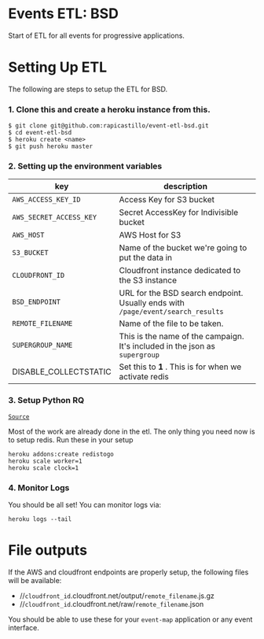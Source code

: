 

# Events ETL: BSD

Start of ETL for all events for progressive applications.

# Setting Up ETL

The following are steps to setup the ETL for BSD.

### 1. Clone this and create a heroku instance from this.

```
$ git clone git@github.com:rapicastillo/event-etl-bsd.git
$ cd event-etl-bsd
$ heroku create <name>
$ git push heroku master
```

### 2. Setting up the environment variables

| key | description |
|--- |--- |
| `AWS_ACCESS_KEY_ID` | Access Key for S3 bucket |
| `AWS_SECRET_ACCESS_KEY` | Secret AccessKey for Indivisible bucket |
| `AWS_HOST` | AWS Host for S3 |
| `S3_BUCKET` | Name of the bucket we're going to put the data in |
| `CLOUDFRONT_ID` | Cloudfront instance dedicated to the S3 instance |
| `BSD_ENDPOINT` | URL for the BSD search endpoint. Usually ends with `/page/event/search_results` |
| `REMOTE_FILENAME` | Name of the file to be taken. |
| `SUPERGROUP_NAME` | This is the name of the campaign. It's included in the json as `supergroup` |
| DISABLE_COLLECTSTATIC | Set this to **1** . This is for when we activate redis |

### 3. Setup Python RQ

[`Source`](https://devcenter.heroku.com/articles/python-rq)

Most of the work are already done in the etl. The only thing you need now is to setup redis. Run these in your setup

```
heroku addons:create redistogo
heroku scale worker=1
heroku scale clock=1
```

### 4. Monitor Logs

You should be all set! You can monitor logs via:

```
heroku logs --tail
```

# File outputs

If the AWS and cloudfront endpoints are properly setup, the following files will be available:

* //`cloudfront_id`.cloudfront.net/output/`remote_filename`.js.gz
* //`cloudfront_id`.cloudfront.net/raw/`remote_filename`.json

You should be able to use these for your `event-map` application or any event interface.
